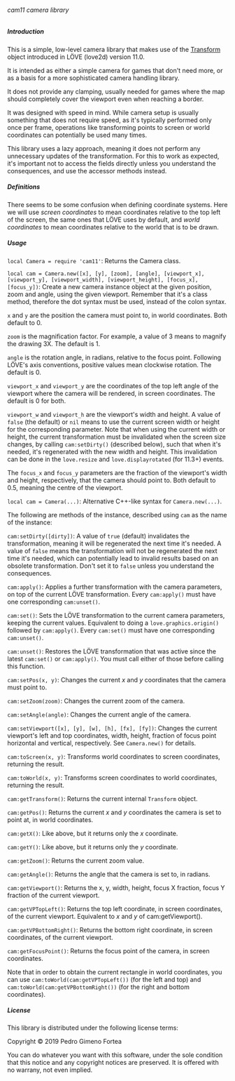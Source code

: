 ###### cam11 camera library

##### Introduction

This is a simple, low-level camera library that makes use of the
[Transform](https://love2d.org/wiki/Transform) object introduced in LÖVE
(love2d) version 11.0.

It is intended as either a simple camera for games that don't need more, or as
a basis for a more sophisticated camera handling library.

It does not provide any clamping, usually needed for games where the map should
completely cover the viewport even when reaching a border.

It was designed with speed in mind. While camera setup is usually something
that does not require speed, as it's typically performed only once per frame,
operations like transforming points to screen or world coordinates can
potentially be used many times.

This library uses a lazy approach, meaning it does not perform any unnecessary
updates of the transformation. For this to work as expected, it's important
not to access the fields directly unless you understand the consequences, and
use the accessor methods instead.

##### Definitions

There seems to be some confusion when defining coordinate systems. Here we will
use *screen coordinates* to mean coordinates relative to the top left of the
screen, the same ones that LÖVE uses by default, and *world coordinates* to
mean coordinates relative to the world that is to be drawn.

##### Usage

`local Camera = require 'cam11'`: Returns the Camera class.

`local cam = Camera.new([x], [y], [zoom], [angle], [viewport_x], [viewport_y], [viewport_width], [viewport_height], [focus_x], [focus_y])`:
Create a new camera instance object at the given position, zoom and angle,
using the given viewport. Remember that it's a class method, therefore the dot
syntax must be used, instead of the colon syntax.

`x` and `y` are the position the camera must point to, in world coordinates.
Both default to 0.

`zoom` is the magnification factor. For example, a value of 3 means to magnify
the drawing 3X. The default is 1.

`angle` is the rotation angle, in radians, relative to the focus point.
Following LÖVE's axis conventions, positive values mean clockwise rotation. The
default is 0.

`viewport_x` and `viewport_y` are the coordinates of the top left angle of the
viewport where the camera will be rendered, in screen coordinates. The default
is 0 for both.

`viewport_w` and `viewport_h` are the viewport's width and height. A value of
`false` (the default) or `nil` means to use the current screen width or height
for the corresponding parameter. Note that when using the current width or
height, the current transformation must be invalidated when the screen size
changes, by calling `cam:setDirty()` (described below), such that when it's
needed, it's regenerated with the new width and height. This invalidation can
be done in the `love.resize` and `love.displayrotated` (for 11.3+) events.

The `focus_x` and `focus_y` parameters are the fraction of the viewport's width and height, respectively, that the camera should point to. Both default to 0.5, meaning the centre of the viewport.

`local cam = Camera(...)`: Alternative C++-like syntax for `Camera.new(...)`.

The following are methods of the instance, described using `cam` as the name of the instance:

`cam:setDirty([dirty])`: A value of `true` (default) invalidates the
transformation, meaning it will be regenerated the next time it's needed.
A value of `false` means the transformation will not be regenerated the next
time it's needed, which can potentially lead to invalid results based on an
obsolete transformation. Don't set it to `false` unless you understand the
consequences.

`cam:apply()`: Applies a further transformation with the camera parameters, on
top of the current LÖVE transformation. Every `cam:apply()` must have one
corresponding `cam:unset()`.

`cam:set()`: Sets the LÖVE transformation to the current camera parameters,
keeping the current values. Equivalent to doing a `love.graphics.origin()`
followed by `cam:apply()`. Every `cam:set()` must have one corresponding
`cam:unset()`.

`cam:unset()`: Restores the LÖVE transformation that was active since the
latest `cam:set()` or `cam:apply()`. You must call either of those before
calling this function.

`cam:setPos(x, y)`: Changes the current *x* and *y* coordinates that the camera
must point to.

`cam:setZoom(zoom)`: Changes the current zoom of the camera.

`cam:setAngle(angle)`: Changes the current angle of the camera.

`cam:setViewport([x], [y], [w], [h], [fx], [fy])`: Changes the current
viewport's left and top coordinates, width, height, fraction of focus point
horizontal and vertical, respectively. See `Camera.new()` for details.

`cam:toScreen(x, y)`: Transforms world coordinates to screen coordinates, returning the result.

`cam:toWorld(x, y)`: Transforms screen coordinates to world coordinates, returning the result.

`cam:getTransform()`: Returns the current internal `Transform` object.

`cam:getPos()`: Returns the current *x* and *y* coordinates the camera is set to point at, in world coordinates.

`cam:getX()`: Like above, but it returns only the *x* coordinate.

`cam:getY()`: Like above, but it returns only the *y* coordinate.

`cam:getZoom()`: Returns the current zoom value.

`cam:getAngle()`: Returns the angle that the camera is set to, in radians.

`cam:getViewport()`: Returns the x, y, width, height, focus X fraction, focus Y
fraction of the current viewport.

`cam:getVPTopLeft()`: Returns the top left coordinate, in screen coordinates,
of the current viewport. Equivalent to *x* and *y* of cam:getViewport().

`cam:getVPBottomRight()`: Returns the bottom right coordinate, in screen
coordinates, of the current viewport.

`cam:getFocusPoint()`: Returns the focus point of the camera, in screen
coordinates.

Note that in order to obtain the current rectangle in world coordinates, you
can use `cam:toWorld(cam:getVPTopLeft())` (for the left and top) and `cam:toWorld(cam:getVPBottomRight())` (for the right and bottom coordinates).

##### License

This library is distributed under the following license terms:

Copyright © 2019 Pedro Gimeno Fortea

You can do whatever you want with this software, under the sole condition
that this notice and any copyright notices are preserved. It is offered
with no warrany, not even implied.
